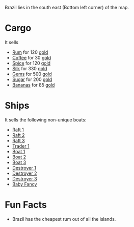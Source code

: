 
Brazil lies in the south east (Bottom left corner) of the map.

# Cargo 
It sells 
* [Rum](/cargo/rum.md) for 120 [gold](/gold.md)
* [Coffee](/cargo/coffee.md) for 30 [gold](/gold.md)
* [Spice](/cargo/spice.md) for 120 [gold](/gold.md)
* [Silk](/cargo/silk.md) for 330 [gold](/gold.md)
* [Gems](/cargo/gems.md) for 500 [gold](/gold.md)
* [Sugar](/cargo/sugar.md) for 200 [gold](/gold.md)
* [Bananas](/cargo/bananas.md) for 85 [gold](/gold.md)
 

# Ships


It sells the following non-unique boats:

* [Raft 1](/ships/raft1.md)
* [Raft 2](/ships/raft2.md)
* [Raft 3](/ships/raft3.md)
* [Trader 1](/ships/traders/trader1.md)
* [Boat 1](/ships/boat1.md)
* [Boat 2](/ships/boat2.md)
* [Boat 3](/ships/boat3.md)
* [Destroyer 1](/ships/destroyer1.md)
* [Destroyer 2](/ships/destroyer2.md)
* [Destroyer 3](/ships/destroyer3.md)
* [Baby Fancy](/ships/babyfancy.md)

# Fun Facts
- Brazil has the cheapest rum out of all the islands.